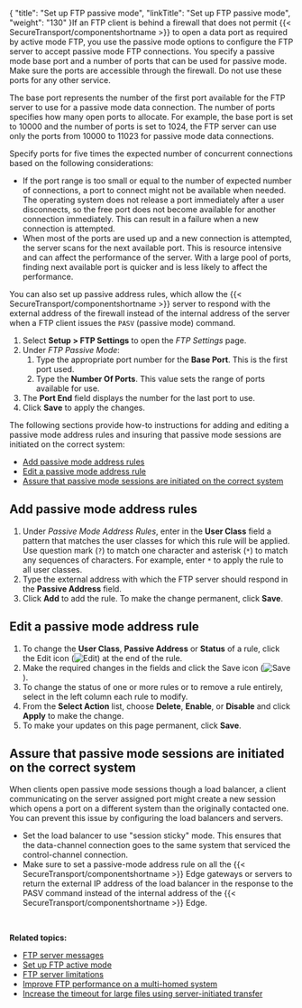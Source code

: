 {
    "title": "Set up FTP passive mode",
    "linkTitle": "Set up FTP passive mode",
    "weight": "130"
}If an FTP client is behind a firewall that does not permit {{< SecureTransport/componentshortname  >}} to open a data port as required by active mode FTP, you use the passive mode options to configure the FTP server to accept passive mode FTP connections. You specify a passive mode base port and a number of ports that can be used for passive mode. Make sure the ports are accessible through the firewall. Do not use these ports for any other service.

The base port represents the number of the first port available for the FTP server to use for a passive mode data connection. The number of ports specifies how many open ports to allocate. For example, the base port is set to 10000 and the number of ports is set to 1024, the FTP server can use only the ports from 10000 to 11023 for passive mode data connections.

Specify ports for five times the expected number of concurrent connections based on the following considerations:

-   If the port range is too small or equal to the number of expected number of connections, a port to connect might not be available when needed. The operating system does not release a port immediately after a user disconnects, so the free port does not become available for another connection immediately. This can result in a failure when a new connection is attempted.
-   When most of the ports are used up and a new connection is attempted, the server scans for the next available port. This is resource intensive and can affect the performance of the server. With a large pool of ports, finding next available port is quicker and is less likely to affect the performance.

You can also set up passive address rules, which allow the {{< SecureTransport/componentshortname  >}} server to respond with the external address of the firewall instead of the internal address of the server when a FTP client issues the `PASV` (passive mode) command.

1.  Select **Setup > FTP Settings** to open the *FTP Settings* page.
2.  Under *FTP Passive Mode*:  
    1.  Type the appropriate port number for the **Base Port**. This is the first port used.
    2.  Type the **Number Of Ports**. This value sets the range of ports available for use.
3.  The **Port End** field displays the number for the last port to use.
4.  Click **Save** to apply the changes.

The following sections provide how-to instructions for adding and editing a passive mode address rules and insuring that passive mode sessions are initiated on the correct system:

-   [Add passive mode address rules](#Add)
-   [Edit a passive mode address rule](#Edit)
-   [Assure that passive mode sessions are initiated on the correct system](#Assure)

<span id="Add"></span>

## Add passive mode address rules

1.  Under *Passive Mode Address Rules*, enter in the **User Class** field a pattern that matches the user classes for which this rule will be applied. Use question mark (`?`) to match one character and asterisk (`*`) to match any sequences of characters. For example, enter `*` to apply the rule to all user classes.
2.  Type the external address with which the FTP server should respond in the **Passive Address** field.
3.  Click **Add** to add the rule. To make the change permanent, click **Save**.

<span id="Edit"></span>

## Edit a passive mode address rule

1.  To change the **User Class**, **Passive Address** or **Status** of a rule, click the Edit icon (![Edit](/Images/SecureTransport/EditIcon_12x13.png)) at the end of the rule.
2.  Make the required changes in the fields and click the Save icon (![Save](/Images/SecureTransport/SaveIcon_13x13.png)).
3.  To change the status of one or more rules or to remove a rule entirely, select in the left column each rule to modify.
4.  From the **Select Action** list, choose **Delete**, **Enable**, or **Disable** and click **Apply** to make the change.
5.  To make your updates on this page permanent, click **Save**.

<span id="Assure"></span>

## Assure that passive mode sessions are initiated on the correct system

When clients open passive mode sessions though a load balancer, a client communicating on the server assigned port might create a new session which opens a port on a different system than the originally contacted one. You can prevent this issue by configuring the load balancers and servers.

-   Set the load balancer to use "session sticky" mode. This ensures that the data-channel connection goes to the same system that serviced the control-channel connection.
-   Make sure to set a passive-mode address rule on all the {{< SecureTransport/componentshortname >}} Edge gateways or servers to return the external IP address of the load balancer in the response to the PASV command instead of the internal address of the {{< SecureTransport/componentshortname >}} Edge.

 

**Related topics:**

-   [FTP server messages](../t_st_ftpservermessages)
-   [Set up FTP active mode](../t_st_ftpactivemode)
-   [FTP server limitations](../r_st_ftpserverlimitations)
-   [Improve FTP performance on a multi-homed system](../t_st_improveftpperformance)
-   [Increase the timeout for large files using server-initiated transfer](../t_st_increaseftptimeout)
